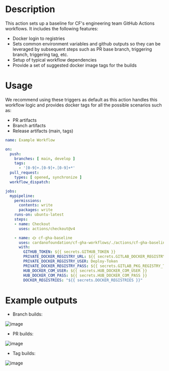 # Description

This action sets up a baseline for CF's engineering team GitHub Actions workflows. It includes the following features:

- Docker login to registries
- Sets common environment variables and github outputs so they can be leveraged by subsequent steps such as PR base branch, triggering branch, triggering tag, etc.
- Setup of typical workflow dependencies
- Provide a set of suggested docker image tags for the builds

# Usage

We recommend using these triggers as default as this action handles this workflow logic and provides docker tags for all the possible scenarios such as:

- PR artifacts
- Branch artifacts
- Release artifacts (main, tags)

```yaml
name: Example Workflow

on:
  push:
    branches: [ main, develop ]
    tags:
      - '[0-9]+.[0-9]+.[0-9]+*'
  pull_request:
    types: [ opened, synchronize ]
  workflow_dispatch:

jobs:
  mypipeline:
    permissions:
      contents: write
      packages: write
    runs-on: ubuntu-latest
    steps:
    - name: Checkout
      uses: actions/checkout@v4

    - name: ⛮ cf-gha-baseline
      uses: cardanofoundation/cf-gha-workflows/./actions/cf-gha-baseline@main
      with:
        GITHUB_TOKEN: ${{ secrets.GITHUB_TOKEN }}
        PRIVATE_DOCKER_REGISTRY_URL: ${{ secrets.GITLAB_DOCKER_REGISTRY_URL }}
        PRIVATE_DOCKER_REGISTRY_USER: Deploy-Token
        PRIVATE_DOCKER_REGISTRY_PASS: ${{ secrets.GITLAB_PKG_REGISTRY_TOKEN }}
        HUB_DOCKER_COM_USER: ${{ secrets.HUB_DOCKER_COM_USER }}
        HUB_DOCKER_COM_PASS: ${{ secrets.HUB_DOCKER_COM_PASS }}
        DOCKER_REGISTRIES: "${{ secrets.DOCKER_REGISTRIES }}"
```

# Example outputs

* Branch builds:

![image](https://github.com/user-attachments/assets/fa85609d-0861-4741-b3fa-873b27dac843)

* PR builds:

![image](https://github.com/user-attachments/assets/0275b24e-b296-4eab-a591-054d6727e6bf)

* Tag builds:

![image](https://github.com/user-attachments/assets/6fbaccb7-12c7-4f13-9140-273686d13719)
